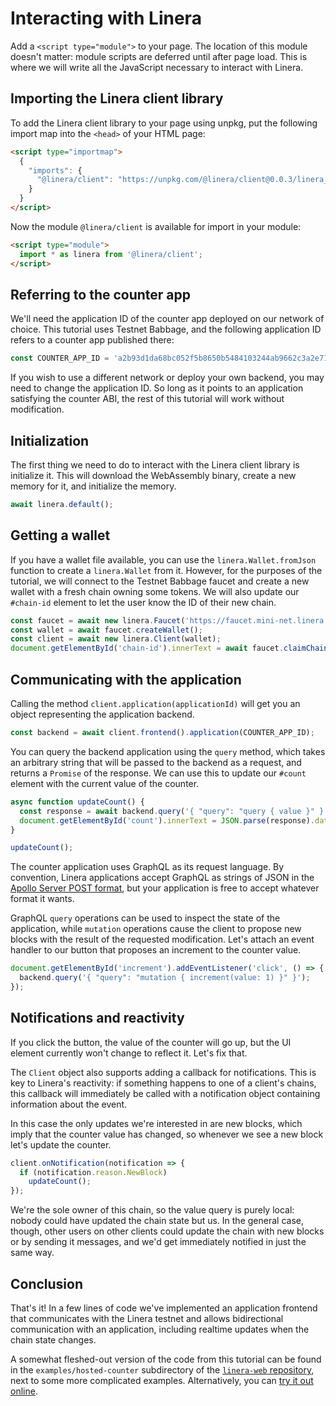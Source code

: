 # Interacting with Linera

Add a `<script type="module">` to your page.  The location of this
module doesn't matter: module scripts are deferred until after page
load.  This is where we will write all the JavaScript necessary to
interact with Linera.

## Importing the Linera client library

To add the Linera client library to your page using unpkg, put the
following import map into the `<head>` of your HTML page:

``` html
<script type="importmap">
  {
    "imports": {
      "@linera/client": "https://unpkg.com/@linera/client@0.0.3/linera_web.js"
    }
  }
</script>
```

Now the module `@linera/client` is available for import in your module:

``` html
<script type="module">
  import * as linera from '@linera/client';
</script>
```

## Referring to the counter app

We'll need the application ID of the counter app deployed on our
network of choice.  This tutorial uses Testnet Babbage, and the
following application ID refers to a counter app published there:

``` javascript
const COUNTER_APP_ID = 'a2b93d1da68bc052f5b8650b5484103244ab9662c3a2e7112c71acc825f8f76e1073f4e0775a9212fff735f4fa30c228334a44d098e81a828839ef22f927f461ee44e4b2c6372d9d235c7beecaa08697cbb9d62685c409d70f3374b00d4abd7c00';
```

If you wish to use a different network or deploy your own backend, you
may need to change the application ID.  So long as it points to an
application satisfying the counter ABI, the rest of this tutorial will
work without modification.

## Initialization

The first thing we need to do to interact with the Linera client
library is initialize it.  This will download the WebAssembly binary,
create a new memory for it, and initialize the memory.

``` javascript
await linera.default();
```

## Getting a wallet

If you have a wallet file available, you can use the
`linera.Wallet.fromJson` function to create a `linera.Wallet` from it.
However, for the purposes of the tutorial, we will connect to the
Testnet Babbage faucet and create a new wallet with a fresh chain
owning some tokens.  We will also update our `#chain-id` element to
let the user know the ID of their new chain.

``` javascript
const faucet = await new linera.Faucet('https://faucet.mini-net.linera.net');
const wallet = await faucet.createWallet();
const client = await new linera.Client(wallet);
document.getElementById('chain-id').innerText = await faucet.claimChain(client);
```

## Communicating with the application

Calling the method `client.application(applicationId)` will get you an
object representing the application backend.

``` javascript
const backend = await client.frontend().application(COUNTER_APP_ID);
```

You can query the backend application using the `query` method, which
takes an arbitrary string that will be passed to the backend as a
request, and returns a `Promise` of the response.  We can use this to
update our `#count` element with the current value of the counter.

``` javascript
async function updateCount() {
  const response = await backend.query('{ "query": "query { value }" }');
  document.getElementById('count').innerText = JSON.parse(response).data.value;
}

updateCount();
```

The counter application uses GraphQL as its request language.  By
convention, Linera applications accept GraphQL as strings of JSON in
the [Apollo Server POST
format](https://www.apollographql.com/docs/apollo-server/v2/requests),
but your application is free to accept whatever format it wants.

GraphQL `query` operations can be used to inspect the state of the
application, while `mutation` operations cause the client to propose
new blocks with the result of the requested modification.  Let's
attach an event handler to our button that proposes an increment to
the counter value.

``` javascript
document.getElementById('increment').addEventListener('click', () => {
  backend.query('{ "query": "mutation { increment(value: 1) }" }');
});
```

## Notifications and reactivity

If you click the button, the value of the counter will go up, but the
UI element currently won't change to reflect it.  Let's fix that.

The `Client` object also supports adding a callback for notifications.
This is key to Linera's reactivity: if something happens to one of a
client's chains, this callback will immediately be called with a
notification object containing information about the event.

In this case the only updates we're interested in are new blocks,
which imply that the counter value has changed, so whenever we see a
new block let's update the counter.

``` javascript
client.onNotification(notification => {
  if (notification.reason.NewBlock)
    updateCount();
});
```

We're the sole owner of this chain, so the value query is purely
local: nobody could have updated the chain state but us.  In the
general case, though, other users on other clients could update the
chain with new blocks or by sending it messages, and we'd get
immediately notified in just the same way.

## Conclusion

That's it!  In a few lines of code we've implemented an application
frontend that communicates with the Linera testnet and allows
bidirectional communication with an application, including realtime
updates when the chain state changes.

A somewhat fleshed-out version of the code from this tutorial can be
found in the `examples/hosted-counter` subdirectory of the
[`linera-web` repository](https://github.com/linera-io/linera-web),
next to some more complicated examples.  Alternatively, you can [try
it out online](https://demos.linera.net/hosted/counter).
